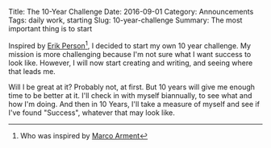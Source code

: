 Title: The 10-Year Challenge
Date: 2016-09-01
Category: Announcements
Tags: daily work, starting
Slug: 10-year-challenge
Summary: The most important thing is to start

Inspired by [Erik Person](https://thaterikperson.com/10-year-challenge)[^1], I decided to start my own 10 year challenge. My mission is more challenging because I'm not sure what I want success to look like. However, I will now start creating and writing, and seeing where that leads me. 

Will I be great at it? Probably not, at first. But 10 years will give me enough time to be better at it. I'll check in with myself biannually, to see what and how I'm doing. And then in 10 Years, I'll take a measure of myself and see if I've found "Success", whatever that may look like. 

[^1]:	Who was inspired by [Marco Arment](https://mobile.twitter.com/marcoarment/status/654375561696047104)